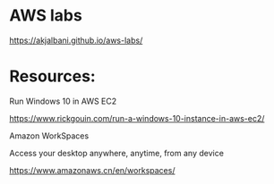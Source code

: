 # AWS labs

https://akjalbani.github.io/aws-labs/





# Resources:

Run Windows 10 in AWS EC2

https://www.rickgouin.com/run-a-windows-10-instance-in-aws-ec2/

Amazon WorkSpaces

Access your desktop anywhere, anytime, from any device

https://www.amazonaws.cn/en/workspaces/


